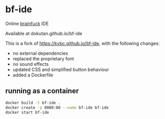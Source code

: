 # bf-ide
Online [brainfuck](https://en.wikipedia.org/wiki/Brainfuck) IDE

Available at dokutan.github.io/bf-ide

This is a fork of https://kvbc.github.io/bf-ide, with the following changes:
- no external dependencies
- replaced the proprietary font
- no sound effects
- updated CSS and simplified button behaviour
- added a Dockerfile

## running as a container
```sh
docker build -t bf-ide .
docker create -p 8080:80 --name bf-ide bf-ide
docker start bf-ide
```
